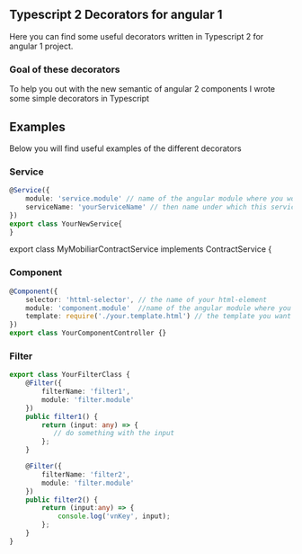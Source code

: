 ## Typescript 2 Decorators for angular 1
Here you can find some useful decorators written in Typescript 2 for angular 1 project.
### Goal of these decorators
To help you out with the new semantic of angular 2 components I wrote some simple decorators in Typescript
## Examples
Below you will find useful examples of the different decorators
### Service
```typescript 
@Service({
    module: 'service.module' // name of the angular module where you would like to attach this service,
    serviceName: 'yourServiceName' // then name under which this service will be injected
})
export class YourNewService{
}
```
export class MyMobiliarContractService implements ContractService {
### Component
```typescript 
@Component({
    selector: 'httml-selector', // the name of your html-element
    module: 'component.module'  //name of the angular module where you would like to attach this component ,
    template: require('./your.template.html') // the template you want to use
})
export class YourComponentController {}
```
### Filter
```typescript 
export class YourFilterClass {
    @Filter({
        filterName: 'filter1',
        module: 'filter.module'
    })
    public filter1() {
        return (input: any) => {
           // do something with the input
        };
    }

    @Filter({
        filterName: 'filter2',
        module: 'filter.module'
    })
    public filter2() {
        return (input:any) => {
            console.log('vnKey', input);
        };
    }
}

```
